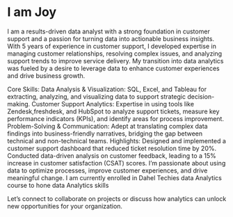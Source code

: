 # I am Joy

I am a results-driven data analyst with a strong foundation in customer support and a passion for turning data into actionable business insights. With 5 years of experience in customer support, I developed expertise in managing customer relationships, resolving complex issues, and analyzing support trends to improve service delivery. My transition into data analytics was fueled by a desire to leverage data to enhance customer experiences and drive business growth.

Core Skills:
Data Analysis & Visualization: SQL, Excel, and Tableau for extracting, analyzing, and visualizing data to support strategic decision-making.
Customer Support Analytics: Expertise in using tools like Zendesk,freshdesk, and HubSpot to analyze support tickets, measure key performance indicators (KPIs), and identify areas for process improvement.
Problem-Solving & Communication: Adept at translating complex data findings into business-friendly narratives, bridging the gap between technical and non-technical teams.
Highlights:
Designed and implemented a customer support dashboard that reduced ticket resolution time by 20%.
Conducted data-driven analysis on customer feedback, leading to a 15% increase in customer satisfaction (CSAT) scores.
I’m passionate about using data to optimize processes, improve customer experiences, and drive meaningful change.
I am currently enrolled in Dahel Techies data Analytics course to hone data Analytics skills 

Let’s connect to collaborate on projects or discuss how analytics can unlock new opportunities for your organization.







